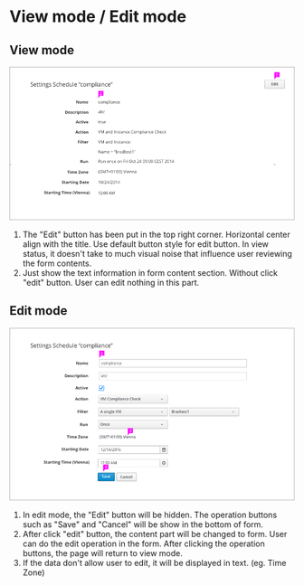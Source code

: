 # View mode / Edit mode

## View mode
![Image highlighting attribute selector](img/View.png)

 1. The "Edit" button has been put in the top right corner. Horizontal center align with the title. Use default button style for edit button. In view status, it doesn't take to much visual noise that influence user reviewing the form contents.
 1. Just show the text information in form content section. Without click "edit" button. User can edit nothing in this part.

## Edit mode

![Title highlighting active filters bar](img/Edit.png)

 1. In edit mode, the "Edit" button will be hidden. The operation buttons such as "Save" and "Cancel" will be show in the bottom of form.
 1. After click "edit" button, the content part will be changed to form. User can do the edit operation in the form.  After clicking the operation buttons, the page will return to view mode.
 1. If the data don't allow user to edit, it will be displayed in text. (eg. Time Zone)

